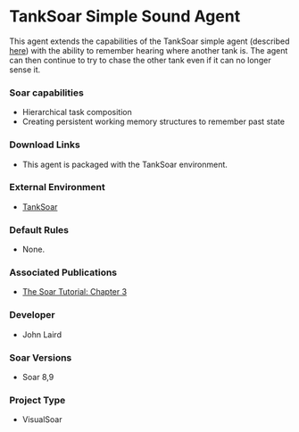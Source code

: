 # TankSoar Simple Sound Agent #
This agent extends the capabilities of the TankSoar simple agent (described [here](Agent_TankSoar_Simple.md)) with the ability to remember hearing where another tank is.  The agent can then continue to try to chase the other tank even if it can no longer sense it.

### Soar capabilities ###
  * Hierarchical task composition
  * Creating persistent working memory structures to remember past state

### Download Links ###
  * This agent is packaged with the TankSoar environment.

### External Environment ###
  * [TankSoar](Domains_TankSoar.md)

### Default Rules ###
  * None.

### Associated Publications ###
  * [The Soar Tutorial: Chapter 3](http://web.eecs.umich.edu/~soar/downloads/Documentation/SoarTutorial/Soar%20Tutorial%20Part%203.pdf)

### Developer ###
  * John Laird

### Soar Versions ###
  * Soar 8,9

### Project Type ###
  * VisualSoar
